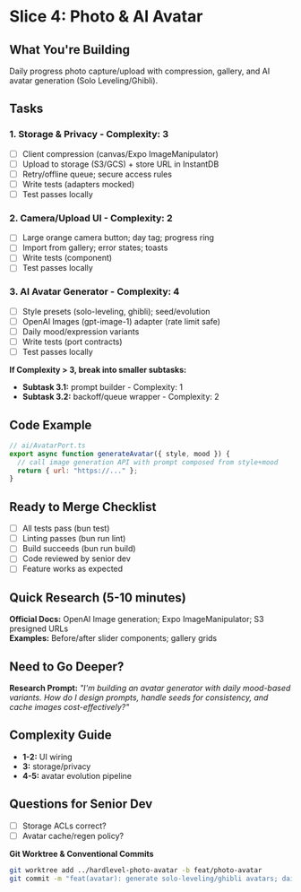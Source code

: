 # Slice 4: Photo & AI Avatar

## What You're Building

Daily progress photo capture/upload with compression, gallery, and AI avatar generation (Solo Leveling/Ghibli).

## Tasks

### 1. Storage & Privacy - Complexity: 3

- [ ] Client compression (canvas/Expo ImageManipulator)
- [ ] Upload to storage (S3/GCS) + store URL in InstantDB
- [ ] Retry/offline queue; secure access rules
- [ ] Write tests (adapters mocked)
- [ ] Test passes locally

### 2. Camera/Upload UI - Complexity: 2

- [ ] Large orange camera button; day tag; progress ring
- [ ] Import from gallery; error states; toasts
- [ ] Write tests (component)
- [ ] Test passes locally

### 3. AI Avatar Generator - Complexity: 4

- [ ] Style presets (solo-leveling, ghibli); seed/evolution
- [ ] OpenAI Images (gpt-image-1) adapter (rate limit safe)
- [ ] Daily mood/expression variants
- [ ] Write tests (port contracts)
- [ ] Test passes locally

**If Complexity > 3, break into smaller subtasks:**

- **Subtask 3.1:** prompt builder - Complexity: 1
- **Subtask 3.2:** backoff/queue wrapper - Complexity: 2

## Code Example

```javascript
// ai/AvatarPort.ts
export async function generateAvatar({ style, mood }) {
  // call image generation API with prompt composed from style+mood
  return { url: "https://..." };
}
```

## Ready to Merge Checklist

- [ ] All tests pass (bun test)
- [ ] Linting passes (bun run lint)
- [ ] Build succeeds (bun run build)
- [ ] Code reviewed by senior dev
- [ ] Feature works as expected

## Quick Research (5-10 minutes)

**Official Docs:** OpenAI Image generation; Expo ImageManipulator; S3 presigned URLs  
**Examples:** Before/after slider components; gallery grids

## Need to Go Deeper?

**Research Prompt:** _"I'm building an avatar generator with daily mood-based variants. How do I design prompts, handle seeds for consistency, and cache images cost-effectively?"_

## Complexity Guide

- **1-2:** UI wiring
- **3:** storage/privacy
- **4-5:** avatar evolution pipeline

## Questions for Senior Dev

- [ ] Storage ACLs correct?
- [ ] Avatar cache/regen policy?

**Git Worktree & Conventional Commits**

```bash
git worktree add ../hardlevel-photo-avatar -b feat/photo-avatar
git commit -m "feat(avatar): generate solo-leveling/ghibli avatars; daily photo workflow"
```
